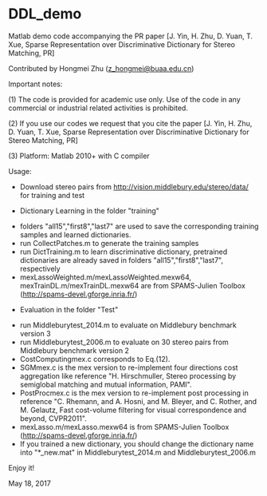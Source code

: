 # DDL_demo
Matlab demo code accompanying the PR paper
[J. Yin, H. Zhu, D. Yuan, T. Xue, Sparse Representation over Discriminative Dictionary for Stereo Matching, PR]

Contributed by Hongmei Zhu (z_hongmei@buaa.edu.cn)


Important notes:

(1) The code is provided for academic use only. Use of the code in any commercial or industrial related activities is prohibited.

(2) If you use our codes we request that you cite the paper [J. Yin, H. Zhu, D. Yuan, T. Xue, Sparse Representation over Discriminative Dictionary for Stereo Matching, PR]

(3) Platform: Matlab 2010+ with C compiler

Usage:

* Download stereo pairs from http://vision.middlebury.edu/stereo/data/ for training and test

* Dictionary Learning in the folder "training"
 - folders "all15","first8","last7" are used to save the corresponding training samples and learned dictionaries.
 - run CollectPatches.m to generate the training samples
 - run DictTraining.m to learn discriminative dictionary, pretrained dictionaries are already saved in folders "all15","first8","last7", respectively
 - mexLassoWeighted.m/mexLassoWeighted.mexw64, mexTrainDL.m/mexTrainDL.mexw64 are from SPAMS-Julien Toolbox (http://spams-devel.gforge.inria.fr/)

* Evaluation in the folder "Test"
 - run Middleburytest_2014.m to evaluate on Middlebury benchmark version 3
 - run Middleburytest_2006.m to evaluate on 30 stereo pairs from Middlebury benchmark version 2
 - CostComputingmex.c corresponds to Eq.(12).
 - SGMmex.c is the mex version to re-implement four directions cost aggregation like reference "H. Hirschmuller, Stereo processing by semiglobal matching and mutual information, PAMI".
 - PostProcmex.c is the mex version to re-implement post processing in reference "C. Rhemann, and A. Hosni, and M. Bleyer, and C. Rother, and M. Gelautz, Fast cost-volume filtering for visual correspondence and beyond, CVPR2011".
 - mexLasso.m/mexLasso.mexw64 is from SPAMS-Julien Toolbox (http://spams-devel.gforge.inria.fr/)
 - If you trained a new dictionary, you should change the dictionary name into "*_new.mat" in Middleburytest_2014.m and Middleburytest_2006.m

Enjoy it!

May 18, 2017
